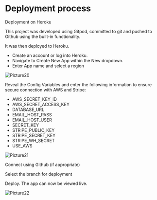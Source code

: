 # Deployment process

Deployment on Heroku

This project was developed using Gitpod, committed to git and pushed to Github using the built-in functionality.

It was then deployed to Heroku.

* Create an account or log into Heroku.
* Navigate to Create New App within the New dropdown.
* Enter App name and select a region

![Picture20](https://user-images.githubusercontent.com/76033080/137580188-9126470e-f9c1-4221-afa1-19939efeca7a.jpg)

Reveal the Config Variables and enter the following information to ensure secure connection with AWS and Stripe:

* AWS_SECRET_KEY_ID
* AWS_SECRET_ACCESS_KEY
* DATABASE_URL
* EMAIL_HOST_PASS
* EMAIL_HOST_USER
* SECRET_KEY
* STRIPE_PUBLIC_KEY
* STRIPE_SECRET_KEY
* STRIPE_WH_SECRET
* USE_AWS

![Picture21](https://user-images.githubusercontent.com/76033080/137580189-add9e308-5a7a-4be8-b8d9-6d321b66eaa0.jpg)

Connect using Github (if appropriate)

Select the branch for deployment

Deploy. The app can now be viewed live.

![Picture22](https://user-images.githubusercontent.com/76033080/137580192-3f7140a0-3716-47e3-978f-077f724efbc7.jpg)
